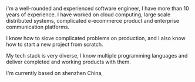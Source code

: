 
i'm a well-rounded and experienced software engineer, I have more than 10 years of experience. I have worked on cloud computing, large scale distributed systems, complicated e-ecommerce product and enterprise communication platforms.

I know how to slove complicated problems on production, and I also know how to start a new project from scratch.

My tech stack is very diverse, I know multiple programming languages and deliver completed and working products with them.

I'm currently based on shenzhen China,
